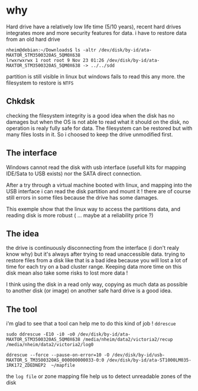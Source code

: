 # why

Hard drive have a relatively low life time (5/10 years), recent hard drives integrates more and more security features for data.
i have to restore data from an old hard drive

````
nheim@debian:~/Downloads$ ls -altr /dev/disk/by-id/ata-MAXTOR_STM3500320AS_5QM0X638
lrwxrwxrwx 1 root root 9 Nov 23 01:26 /dev/disk/by-id/ata-MAXTOR_STM3500320AS_5QM0X638 -> ../../sdd
````

partition is still visible in linux but windows fails to read this any more. the filesystem to restore is `NTFS`

## Chkdsk

checking the filesystem integrity is a good idea when the disk has no damages but when the OS is not able to read what it should on the disk, no operation is realy fully safe for data.
The filesystem can be restored but with many files losts in it. So i choosed to keep the drive unmodified first.

## The interface

Windows cannot read the disk with usb interface (usefull kits for mapping IDE/Sata to USB exists) nor the SATA direct connection.

After a try through a virtual machine booted with linux, and mapping into the USB interface i can read the disk partition and mount it ! there are of course still errors in some files because the drive has some damages.

This exemple show that the linux way to access the partitions data, and reading disk is more robust ( ... maybe at a reliability price ?)

## The idea

the drive is continuously disconnecting from the interface (i don't realy know why) but it's always after trying to read unaccessible data.
trying to restore files from a disk like that is a bad idea because you will lost a lot of time for each try on a bad cluster range.
Keeping data more time on this disk mean also take some risks to lost more data !

I think using the disk in a read only way, copying as much data as possible to another disk (or image) on another safe hard drive is a good idea.

## The tool

i'm glad to see that a tool can help me to do this kind of job !
`ddrescue`

```
sudo ddrescue -E10 -i0 -o0 /dev/disk/by-id/ata-MAXTOR_STM3500320AS_5QM0X638 /media/nheim/data2/victoria2/recup /media/nheim/data2/victoria2/log0
```

````
ddrescue --force --pause-on-error=10 -O /dev/disk/by-id/usb-MAXTOR_S_TM3500320AS_000000000033-0:0 /dev/disk/by-id/ata-ST1000LM035-1RK172_ZDEDNEP2  ~/mapfile
````

the `log file` or zone mapping file help us to detect unreadable zones of the disk








